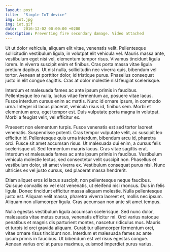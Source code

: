 ```yaml
---
layout: post
title:  "Simple IoT device"
img: iot.jpg
img: iot.gif
date:   2016-12-02 00:00:00 +0200
description: Preventing fire secondary damage. Video attached
---
```



Ut ut dolor vehicula, aliquam elit vitae, venenatis velit. Pellentesque sollicitudin vestibulum ligula, in volutpat elit vehicula vel. Mauris massa ante, vestibulum eget nisi vel, elementum tempor risus. Vivamus tincidunt ligula lorem. In viverra suscipit enim et finibus. Cras porta massa vitae ligula pretium dapibus. Ut nisl nulla, sollicitudin nec viverra quis, bibendum vel tortor. Aenean at porttitor dolor, id tristique purus. Phasellus consequat justo in elit congue sagittis. Cras at dolor molestie nisl feugiat scelerisque.

Interdum et malesuada fames ac ante ipsum primis in faucibus. Pellentesque leo nulla, luctus vitae fermentum ac, posuere vitae lacus. Fusce interdum cursus enim ac mattis. Nunc id ornare ipsum, in commodo urna. Integer id lacus placerat, vehicula risus id, finibus sem. Morbi et elementum arcu, eget tempor est. Duis vulputate porta magna in volutpat. Morbi a feugiat velit, vel efficitur ex.

Praesent non elementum turpis. Fusce venenatis est sed tortor laoreet venenatis. Suspendisse potenti. Cras tempor vulputate velit, ac suscipit leo efficitur id. Pellentesque quis urna interdum, bibendum arcu id, pharetra orci. Fusce sit amet accumsan risus. Ut malesuada dui enim, a cursus felis scelerisque ut. Sed fermentum mauris lacus. Cras vitae sagittis erat. Interdum et malesuada fames ac ante ipsum primis in faucibus. Vestibulum vehicula molestie lectus, sed consectetur velit suscipit non. Phasellus et vestibulum dolor, sit amet viverra ex. Vestibulum consequat purus nisi. Nunc ultricies ex vel justo cursus, sed placerat massa hendrerit.

Etiam aliquet eros id lacus suscipit, non pellentesque neque faucibus. Quisque convallis ex vel erat venenatis, ut eleifend nisi rhoncus. Duis in felis ligula. Donec tincidunt efficitur massa aliquam molestie. Nulla pellentesque justo est. Aliquam velit massa, pharetra viverra laoreet et, mollis nec ipsum. Aliquam non ullamcorper ligula. Cras accumsan non ante sit amet tempus.

Nulla egestas vestibulum ligula accumsan scelerisque. Sed nunc dolor, malesuada vitae metus cursus, venenatis efficitur mi. Orci varius natoque penatibus et magnis dis parturient montes, nascetur ridiculus mus. Mauris et turpis id orci gravida aliquam. Curabitur ullamcorper fermentum orci, vitae ornare risus tincidunt non. Interdum et malesuada fames ac ante ipsum primis in faucibus. Ut bibendum est vel risus egestas congue. Aenean varius orci at purus maximus, euismod imperdiet purus varius.
